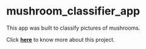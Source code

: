 # mushroom_classifier_app
This app was built to classify pictures of mushrooms.

Click **[here](https://enriquespr.github.io/Enrique_portfolio_web/post/project_1/)** to know more about this project.

